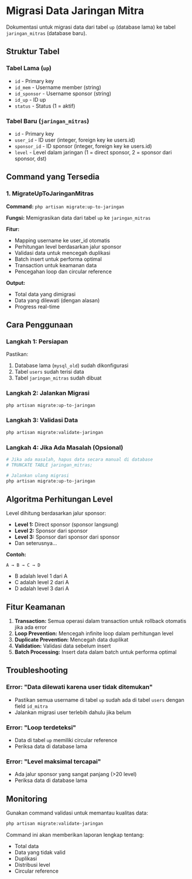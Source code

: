 # Migrasi Data Jaringan Mitra

Dokumentasi untuk migrasi data dari tabel `up` (database lama) ke tabel `jaringan_mitras` (database baru).

## Struktur Tabel

### Tabel Lama (`up`)

-   `id` - Primary key
-   `id_mem` - Username member (string)
-   `id_sponsor` - Username sponsor (string)
-   `id_up` - ID up
-   `status` - Status (1 = aktif)

### Tabel Baru (`jaringan_mitras`)

-   `id` - Primary key
-   `user_id` - ID user (integer, foreign key ke users.id)
-   `sponsor_id` - ID sponsor (integer, foreign key ke users.id)
-   `level` - Level dalam jaringan (1 = direct sponsor, 2 = sponsor dari sponsor, dst)

## Command yang Tersedia

### 1. MigrateUpToJaringanMitras

**Command:** `php artisan migrate:up-to-jaringan`

**Fungsi:** Memigrasikan data dari tabel `up` ke `jaringan_mitras`

**Fitur:**

-   Mapping username ke user_id otomatis
-   Perhitungan level berdasarkan jalur sponsor
-   Validasi data untuk mencegah duplikasi
-   Batch insert untuk performa optimal
-   Transaction untuk keamanan data
-   Pencegahan loop dan circular reference

**Output:**

-   Total data yang dimigrasi
-   Data yang dilewati (dengan alasan)
-   Progress real-time

## Cara Penggunaan

### Langkah 1: Persiapan

Pastikan:

1. Database lama (`mysql_old`) sudah dikonfigurasi
2. Tabel `users` sudah terisi data
3. Tabel `jaringan_mitras` sudah dibuat

### Langkah 2: Jalankan Migrasi

```bash
php artisan migrate:up-to-jaringan
```

### Langkah 3: Validasi Data

```bash
php artisan migrate:validate-jaringan
```

### Langkah 4: Jika Ada Masalah (Opsional)

```bash
# Jika ada masalah, hapus data secara manual di database
# TRUNCATE TABLE jaringan_mitras;

# Jalankan ulang migrasi
php artisan migrate:up-to-jaringan
```

## Algoritma Perhitungan Level

Level dihitung berdasarkan jalur sponsor:

-   **Level 1:** Direct sponsor (sponsor langsung)
-   **Level 2:** Sponsor dari sponsor
-   **Level 3:** Sponsor dari sponsor dari sponsor
-   Dan seterusnya...

**Contoh:**

```
A → B → C → D
```

-   B adalah level 1 dari A
-   C adalah level 2 dari A
-   D adalah level 3 dari A

## Fitur Keamanan

1. **Transaction:** Semua operasi dalam transaction untuk rollback otomatis jika ada error
2. **Loop Prevention:** Mencegah infinite loop dalam perhitungan level
3. **Duplicate Prevention:** Mencegah data duplikat
4. **Validation:** Validasi data sebelum insert
5. **Batch Processing:** Insert data dalam batch untuk performa optimal

## Troubleshooting

### Error: "Data dilewati karena user tidak ditemukan"

-   Pastikan semua username di tabel `up` sudah ada di tabel `users` dengan field `id_mitra`
-   Jalankan migrasi user terlebih dahulu jika belum

### Error: "Loop terdeteksi"

-   Data di tabel `up` memiliki circular reference
-   Periksa data di database lama

### Error: "Level maksimal tercapai"

-   Ada jalur sponsor yang sangat panjang (>20 level)
-   Periksa data di database lama

## Monitoring

Gunakan command validasi untuk memantau kualitas data:

```bash
php artisan migrate:validate-jaringan
```

Command ini akan memberikan laporan lengkap tentang:

-   Total data
-   Data yang tidak valid
-   Duplikasi
-   Distribusi level
-   Circular reference
